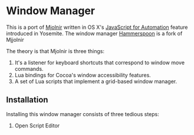 # Window Manager

This is a port of [Mjolnir](https://github.com/sdegutis/mjolnir) written in OS X's [JavaScript for Automation](https://developer.apple.com/library/mac/releasenotes/InterapplicationCommunication/RN-JavaScriptForAutomation/Articles/OSX10-10.html#//apple_ref/doc/uid/TP40014508-CH109-SW1) feature introduced in Yosemite. The window manager [Hammerspoon](http://www.hammerspoon.org/) is a fork of Mjjolnir

The theory is that Mjolnir is three things:

1. It's a listener for keyboard shortcuts that correspond to window move commands.
2. Lua bindings for Cocoa's window accessibility features.
3. A set of Lua scripts that implement a grid-based window manager.

## Installation

Installing this window manager consists of three tedious steps:

1. Open Script Editor